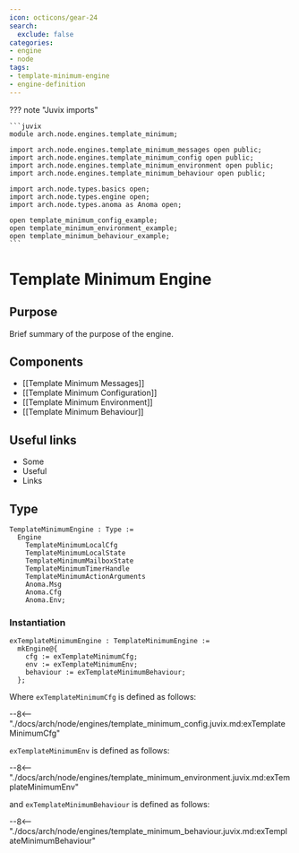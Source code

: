 ```yaml
---
icon: octicons/gear-24
search:
  exclude: false
categories:
- engine
- node
tags:
- template-minimum-engine
- engine-definition
---
```


??? note "Juvix imports"

    ```juvix
    module arch.node.engines.template_minimum;

    import arch.node.engines.template_minimum_messages open public;
    import arch.node.engines.template_minimum_config open public;
    import arch.node.engines.template_minimum_environment open public;
    import arch.node.engines.template_minimum_behaviour open public;

    import arch.node.types.basics open;
    import arch.node.types.engine open;
    import arch.node.types.anoma as Anoma open;

    open template_minimum_config_example;
    open template_minimum_environment_example;
    open template_minimum_behaviour_example;
    ```

# Template Minimum Engine

## Purpose

Brief summary of the purpose of the engine.

## Components

- [[Template Minimum Messages]]
- [[Template Minimum Configuration]]
- [[Template Minimum Environment]]
- [[Template Minimum Behaviour]]

## Useful links

- Some
- Useful
- Links

## Type

<!-- --8<-- [start:TemplateMinimumEngine] -->
```juvix
TemplateMinimumEngine : Type :=
  Engine
    TemplateMinimumLocalCfg
    TemplateMinimumLocalState
    TemplateMinimumMailboxState
    TemplateMinimumTimerHandle
    TemplateMinimumActionArguments
    Anoma.Msg
    Anoma.Cfg
    Anoma.Env;
```
<!-- --8<-- [end:TemplateMinimumEngine] -->

### Instantiation

<!-- --8<-- [start:exTemplateMinimumEngine] -->
```juvix
exTemplateMinimumEngine : TemplateMinimumEngine :=
  mkEngine@{
    cfg := exTemplateMinimumCfg;
    env := exTemplateMinimumEnv;
    behaviour := exTemplateMinimumBehaviour;
  };
```
<!-- --8<-- [end:exTemplateMinimumEngine] -->

Where `exTemplateMinimumCfg` is defined as follows:

--8<-- "./docs/arch/node/engines/template_minimum_config.juvix.md:exTemplateMinimumCfg"

`exTemplateMinimumEnv` is defined as follows:

--8<-- "./docs/arch/node/engines/template_minimum_environment.juvix.md:exTemplateMinimumEnv"

and `exTemplateMinimumBehaviour` is defined as follows:

--8<-- "./docs/arch/node/engines/template_minimum_behaviour.juvix.md:exTemplateMinimumBehaviour"
